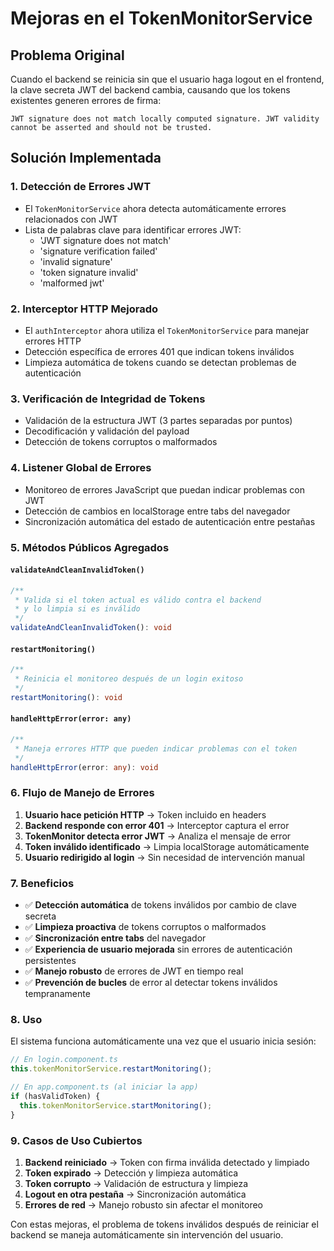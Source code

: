 # Mejoras en el TokenMonitorService

## Problema Original
Cuando el backend se reinicia sin que el usuario haga logout en el frontend, la clave secreta JWT del backend cambia, causando que los tokens existentes generen errores de firma:

```
JWT signature does not match locally computed signature. JWT validity cannot be asserted and should not be trusted.
```

## Solución Implementada

### 1. **Detección de Errores JWT**
- El `TokenMonitorService` ahora detecta automáticamente errores relacionados con JWT
- Lista de palabras clave para identificar errores JWT:
  - 'JWT signature does not match'
  - 'signature verification failed'
  - 'invalid signature'
  - 'token signature invalid'
  - 'malformed jwt'

### 2. **Interceptor HTTP Mejorado**
- El `authInterceptor` ahora utiliza el `TokenMonitorService` para manejar errores HTTP
- Detección específica de errores 401 que indican tokens inválidos
- Limpieza automática de tokens cuando se detectan problemas de autenticación

### 3. **Verificación de Integridad de Tokens**
- Validación de la estructura JWT (3 partes separadas por puntos)
- Decodificación y validación del payload
- Detección de tokens corruptos o malformados

### 4. **Listener Global de Errores**
- Monitoreo de errores JavaScript que puedan indicar problemas con JWT
- Detección de cambios en localStorage entre tabs del navegador
- Sincronización automática del estado de autenticación entre pestañas

### 5. **Métodos Públicos Agregados**

#### `validateAndCleanInvalidToken()`
```typescript
/**
 * Valida si el token actual es válido contra el backend
 * y lo limpia si es inválido
 */
validateAndCleanInvalidToken(): void
```

#### `restartMonitoring()`
```typescript
/**
 * Reinicia el monitoreo después de un login exitoso
 */
restartMonitoring(): void
```

#### `handleHttpError(error: any)`
```typescript
/**
 * Maneja errores HTTP que pueden indicar problemas con el token
 */
handleHttpError(error: any): void
```

### 6. **Flujo de Manejo de Errores**

1. **Usuario hace petición HTTP** → Token incluido en headers
2. **Backend responde con error 401** → Interceptor captura el error
3. **TokenMonitor detecta error JWT** → Analiza el mensaje de error
4. **Token inválido identificado** → Limpia localStorage automáticamente
5. **Usuario redirigido al login** → Sin necesidad de intervención manual

### 7. **Beneficios**

- ✅ **Detección automática** de tokens inválidos por cambio de clave secreta
- ✅ **Limpieza proactiva** de tokens corruptos o malformados
- ✅ **Sincronización entre tabs** del navegador
- ✅ **Experiencia de usuario mejorada** sin errores de autenticación persistentes
- ✅ **Manejo robusto** de errores de JWT en tiempo real
- ✅ **Prevención de bucles** de error al detectar tokens inválidos tempranamente

### 8. **Uso**

El sistema funciona automáticamente una vez que el usuario inicia sesión:

```typescript
// En login.component.ts
this.tokenMonitorService.restartMonitoring();

// En app.component.ts (al iniciar la app)
if (hasValidToken) {
  this.tokenMonitorService.startMonitoring();
}
```

### 9. **Casos de Uso Cubiertos**

1. **Backend reiniciado** → Token con firma inválida detectado y limpiado
2. **Token expirado** → Detección y limpieza automática
3. **Token corrupto** → Validación de estructura y limpieza
4. **Logout en otra pestaña** → Sincronización automática
5. **Errores de red** → Manejo robusto sin afectar el monitoreo

Con estas mejoras, el problema de tokens inválidos después de reiniciar el backend se maneja automáticamente sin intervención del usuario.
